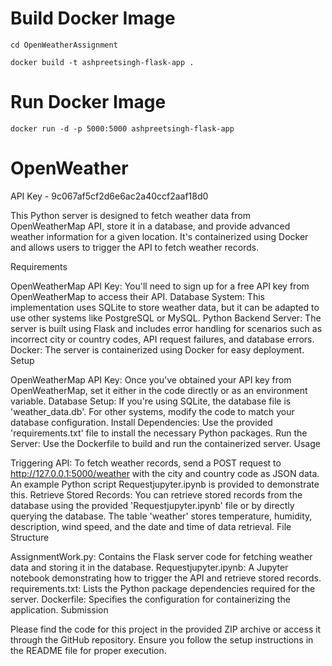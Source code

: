 # Build Docker Image
```
cd OpenWeatherAssignment
```

```
docker build -t ashpreetsingh-flask-app .
```

# Run Docker Image

```
docker run -d -p 5000:5000 ashpreetsingh-flask-app
```



# OpenWeather

API Key - 9c067af5cf2d6e6ac2a40ccf2aaf18d0


This Python server is designed to fetch weather data from OpenWeatherMap API, store it in a database, and provide advanced weather information for a given location. It's containerized using Docker and allows users to trigger the API to fetch weather records.

Requirements

OpenWeatherMap API Key: You'll need to sign up for a free API key from OpenWeatherMap to access their API.
Database System: This implementation uses SQLite to store weather data, but it can be adapted to use other systems like PostgreSQL or MySQL.
Python Backend Server: The server is built using Flask and includes error handling for scenarios such as incorrect city or country codes, API request failures, and database errors.
Docker: The server is containerized using Docker for easy deployment.
Setup

OpenWeatherMap API Key: Once you've obtained your API key from OpenWeatherMap, set it either in the code directly or as an environment variable.
Database Setup: If you're using SQLite, the database file is 'weather_data.db'. For other systems, modify the code to match your database configuration.
Install Dependencies: Use the provided 'requirements.txt' file to install the necessary Python packages.
Run the Server: Use the Dockerfile to build and run the containerized server.
Usage

Triggering API: To fetch weather records, send a POST request to http://127.0.0.1:5000/weather with the city and country code as JSON data. An example Python script Requestjupyter.ipynb is provided to demonstrate this.
Retrieve Stored Records: You can retrieve stored records from the database using the provided 'Requestjupyter.ipynb' file or by directly querying the database. The table 'weather' stores temperature, humidity, description, wind speed, and the date and time of data retrieval.
File Structure

AssignmentWork.py: Contains the Flask server code for fetching weather data and storing it in the database.
Requestjupyter.ipynb: A Jupyter notebook demonstrating how to trigger the API and retrieve stored records.
requirements.txt: Lists the Python package dependencies required for the server.
Dockerfile: Specifies the configuration for containerizing the application.
Submission

Please find the code for this project in the provided ZIP archive or access it through the GitHub repository. Ensure you follow the setup instructions in the README file for proper execution.

